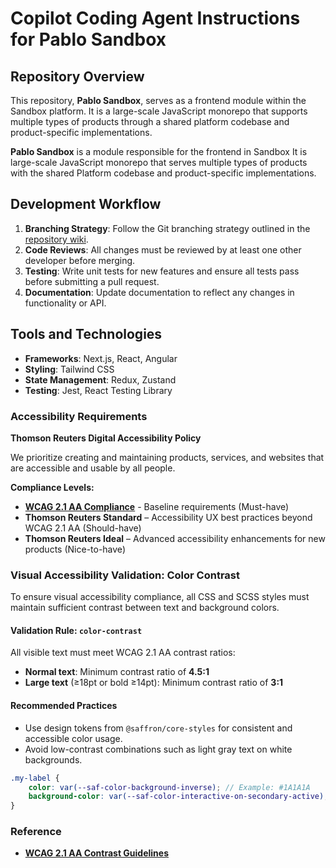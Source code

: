# Copilot Coding Agent Instructions for Pablo Sandbox

## Repository Overview

This repository, **Pablo Sandbox**, serves as a frontend module within the Sandbox platform. It is a large-scale JavaScript monorepo that supports multiple types of products through a shared platform codebase and product-specific implementations.

**Pablo Sandbox** is a module responsible for the frontend in Sandbox
It is large-scale JavaScript monorepo that serves multiple types of products with the shared Platform codebase and product-specific implementations.

## Development Workflow

1. **Branching Strategy**: Follow the Git branching strategy outlined in the [repository wiki](https://github.com/your-org/your-repo/wiki/Branching-Strategy).
2. **Code Reviews**: All changes must be reviewed by at least one other developer before merging.
3. **Testing**: Write unit tests for new features and ensure all tests pass before submitting a pull request.
4. **Documentation**: Update documentation to reflect any changes in functionality or API.

## Tools and Technologies

- **Frameworks**: Next.js, React, Angular
- **Styling**: Tailwind CSS
- **State Management**: Redux, Zustand
- **Testing**: Jest, React Testing Library

### Accessibility Requirements

**Thomson Reuters Digital Accessibility Policy**

We prioritize creating and maintaining products, services, and websites that are accessible and usable by all people.

**Compliance Levels:**

- **[WCAG 2.1 AA Compliance](https://www.w3.org/TR/WCAG21/)** - Baseline requirements (Must-have)
- **Thomson Reuters Standard** – Accessibility UX best practices beyond WCAG 2.1 AA (Should-have)
- **Thomson Reuters Ideal** – Advanced accessibility enhancements for new products (Nice-to-have)

### Visual Accessibility Validation: Color Contrast

To ensure visual accessibility compliance, all CSS and SCSS styles must maintain sufficient contrast between text and background colors.

#### Validation Rule: `color-contrast`

All visible text must meet WCAG 2.1 AA contrast ratios:

- **Normal text**: Minimum contrast ratio of **4.5:1**
- **Large text** (≥18pt or bold ≥14pt): Minimum contrast ratio of **3:1**

#### Recommended Practices

- Use design tokens from `@saffron/core-styles` for consistent and accessible color usage.
- Avoid low-contrast combinations such as light gray text on white backgrounds.

```scss
.my-label {
    color: var(--saf-color-background-inverse); // Example: #1A1A1A
    background-color: var(--saf-color-interactive-on-secondary-active); // Example: #FFFFFF
}
```

### Reference

- **[WCAG 2.1 AA Contrast Guidelines](https://www.w3.org/TR/WCAG21/#contrast-minimum)**